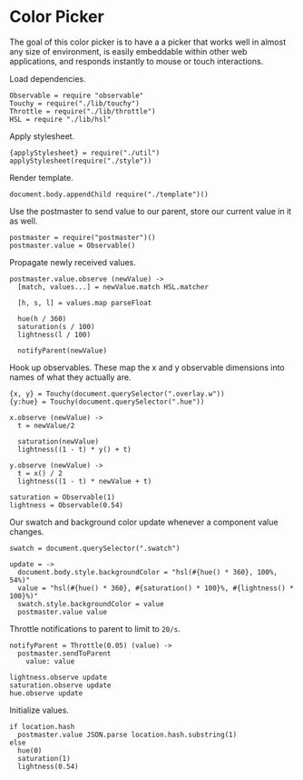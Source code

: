 Color Picker
============

The goal of this color picker is to have a a picker that works well in almost
any size of environment, is easily embeddable within other web applications,
and responds instantly to mouse or touch interactions.

Load dependencies.

    Observable = require "observable"
    Touchy = require("./lib/touchy")
    Throttle = require("./lib/throttle")
    HSL = require "./lib/hsl"

Apply stylesheet.

    {applyStylesheet} = require("./util")
    applyStylesheet(require("./style"))

Render template.

    document.body.appendChild require("./template")()

Use the postmaster to send value to our parent, store our current value in it as well.

    postmaster = require("postmaster")()
    postmaster.value = Observable()

Propagate newly received values.

    postmaster.value.observe (newValue) ->
      [match, values...] = newValue.match HSL.matcher

      [h, s, l] = values.map parseFloat

      hue(h / 360)
      saturation(s / 100)
      lightness(l / 100)

      notifyParent(newValue)

Hook up observables. These map the x and y observable dimensions into names of 
what they actually are.

    {x, y} = Touchy(document.querySelector(".overlay.w"))
    {y:hue} = Touchy(document.querySelector(".hue"))

    x.observe (newValue) ->
      t = newValue/2

      saturation(newValue)
      lightness((1 - t) * y() + t)

    y.observe (newValue) ->
      t = x() / 2
      lightness((1 - t) * newValue + t)

    saturation = Observable(1)
    lightness = Observable(0.54)

Our swatch and background color update whenever a component value changes.

    swatch = document.querySelector(".swatch")

    update = ->
      document.body.style.backgroundColor = "hsl(#{hue() * 360}, 100%, 54%)"
      value = "hsl(#{hue() * 360}, #{saturation() * 100}%, #{lightness() * 100}%)"
      swatch.style.backgroundColor = value
      postmaster.value value

Throttle notifications to parent to limit to `20/s`.

    notifyParent = Throttle(0.05) (value) ->
      postmaster.sendToParent
        value: value

    lightness.observe update
    saturation.observe update
    hue.observe update

Initialize values. 

    if location.hash
      postmaster.value JSON.parse location.hash.substring(1)
    else
      hue(0)
      saturation(1)
      lightness(0.54)
